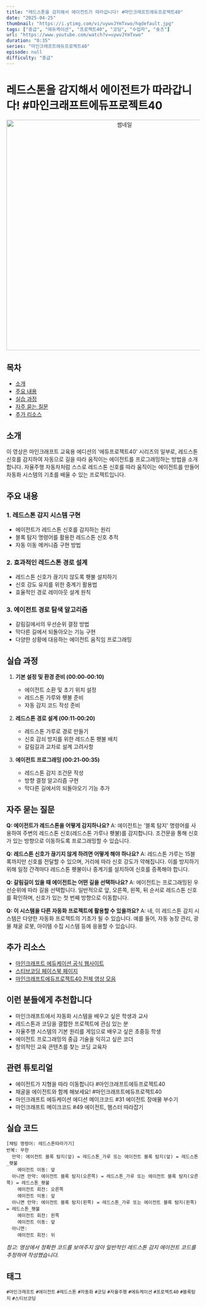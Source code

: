 ```yaml
---
title: "레드스톤을 감지해서 에이전트가 따라갑니다! #마인크래프트에듀프로젝트40"
date: "2025-04-25"
thumbnail: "https://i.ytimg.com/vi/uywvJYmTxwo/hqdefault.jpg"
tags: ["중급", "에듀케이션", "프로젝트40", "코딩", "수업자", "숏츠"]
url: "https://www.youtube.com/watch?v=uywvJYmTxwo"
duration: "0:35"
series: "마인크래프트에듀프로젝트40"
episode: null
difficulty: "중급"
---
```


# 레드스톤을 감지해서 에이전트가 따라갑니다! #마인크래프트에듀프로젝트40

<div align="center">
<img src="https://i.ytimg.com/vi/uywvJYmTxwo/hqdefault.jpg" alt="썸네일" width="600"/>
</div>

## 목차
- [소개](#소개)
- [주요 내용](#주요-내용)
- [실습 과정](#실습-과정)
- [자주 묻는 질문](#자주-묻는-질문)
- [추가 리소스](#추가-리소스)

## 소개
이 영상은 마인크래프트 교육용 에디션의 '에듀프로젝트40' 시리즈의 일부로, 레드스톤 신호를 감지하여 자동으로 길을 따라 움직이는 에이전트를 프로그래밍하는 방법을 소개합니다. 자율주행 자동차처럼 스스로 레드스톤 신호를 따라 움직이는 에이전트를 만들어 자동화 시스템의 기초를 배울 수 있는 프로젝트입니다.

## 주요 내용
### 1. 레드스톤 감지 시스템 구현
- 에이전트가 레드스톤 신호를 감지하는 원리
- 블록 탐지 명령어를 활용한 레드스톤 신호 추적
- 자동 이동 메커니즘 구현 방법

### 2. 효과적인 레드스톤 경로 설계
- 레드스톤 신호가 끊기지 않도록 횃불 설치하기
- 신호 강도 유지를 위한 중계기 활용법
- 효율적인 경로 레이아웃 설계 원칙

### 3. 에이전트 경로 탐색 알고리즘
- 갈림길에서의 우선순위 결정 방법
- 막다른 길에서 되돌아오는 기능 구현
- 다양한 상황에 대응하는 에이전트 움직임 프로그래밍

## 실습 과정
1. **기본 설정 및 환경 준비 (00:00-00:10)**
   - 에이전트 소환 및 초기 위치 설정
   - 레드스톤 가루와 횃불 준비
   - 자동 감지 코드 작성 준비

2. **레드스톤 경로 설계 (00:11-00:20)**
   - 레드스톤 가루로 경로 만들기
   - 신호 감쇠 방지를 위한 레드스톤 횃불 배치
   - 갈림길과 교차로 설계 고려사항

3. **에이전트 프로그래밍 (00:21-00:35)**
   - 레드스톤 감지 조건문 작성
   - 방향 결정 알고리즘 구현
   - 막다른 길에서의 되돌아오기 기능 추가

## 자주 묻는 질문
**Q: 에이전트가 레드스톤을 어떻게 감지하나요?**
A: 에이전트는 '블록 탐지' 명령어를 사용하여 주변의 레드스톤 신호(레드스톤 가루나 횃불)를 감지합니다. 조건문을 통해 신호가 있는 방향으로 이동하도록 프로그래밍할 수 있습니다.

**Q: 레드스톤 신호가 끊기지 않게 하려면 어떻게 해야 하나요?**
A: 레드스톤 가루는 15블록까지만 신호를 전달할 수 있으며, 거리에 따라 신호 강도가 약해집니다. 이를 방지하기 위해 일정 간격마다 레드스톤 횃불이나 중계기를 설치하여 신호를 증폭해야 합니다.

**Q: 갈림길이 있을 때 에이전트는 어떤 길을 선택하나요?**
A: 에이전트는 프로그래밍된 우선순위에 따라 길을 선택합니다. 일반적으로 앞, 오른쪽, 왼쪽, 뒤 순서로 레드스톤 신호를 확인하며, 신호가 있는 첫 번째 방향으로 이동합니다.

**Q: 이 시스템을 다른 자동화 프로젝트에 활용할 수 있을까요?**
A: 네, 이 레드스톤 감지 시스템은 다양한 자동화 프로젝트의 기초가 될 수 있습니다. 예를 들어, 자동 농장 관리, 광물 채굴 로봇, 아이템 수집 시스템 등에 응용할 수 있습니다.

## 추가 리소스
- [마인크래프트 에듀케이션 공식 웹사이트](https://education.minecraft.net/)
- [스티브코딩 페이스북 페이지](https://www.facebook.com/stvcoding/)
- [마인크래프트에듀프로젝트40 전체 영상 모음](https://www.youtube.com/playlist?list=PL-qMANrofLyvUprz7dVyPPnSu-1t-rJjf)

## 이런 분들에게 추천합니다
- 마인크래프트에서 자동화 시스템을 배우고 싶은 학생과 교사
- 레드스톤과 코딩을 결합한 프로젝트에 관심 있는 분
- 자율주행 시스템의 기본 원리를 게임으로 배우고 싶은 초중등 학생
- 에이전트 프로그래밍의 중급 기술을 익히고 싶은 코더
- 창의적인 교육 콘텐츠를 찾는 코딩 교육자

## 관련 튜토리얼
- 에이전트가 지형을 따라 이동합니다 #마인크래프트에듀프로젝트40
- 채굴을 에이전트와 함께 해보세요! #마인크래프트에듀프로젝트40
- 마인크래프트 에듀케이션 에디션 메이크코드 #31 에이전트 장애물 부수기
- 마인크래프트 메이크코드 #49 에이전트, 햄스터 따라잡기

## 실습 코드
```
[채팅 명령어: 레드스톤따라가기]
반복: 무한
  만약: 에이전트 블록 탐지(앞) = 레드스톤_가루 또는 에이전트 블록 탐지(앞) = 레드스톤_횃불
    에이전트 이동: 앞
  아니면 만약: 에이전트 블록 탐지(오른쪽) = 레드스톤_가루 또는 에이전트 블록 탐지(오른쪽) = 레드스톤_횃불
    에이전트 회전: 오른쪽
    에이전트 이동: 앞
  아니면 만약: 에이전트 블록 탐지(왼쪽) = 레드스톤_가루 또는 에이전트 블록 탐지(왼쪽) = 레드스톤_횃불
    에이전트 회전: 왼쪽
    에이전트 이동: 앞
  아니면:
    에이전트 회전: 뒤
```
*참고: 영상에서 정확한 코드를 보여주지 않아 일반적인 레드스톤 감지 에이전트 코드를 추정하여 작성했습니다.*

## 태그
`#마인크래프트` `#에이전트` `#레드스톤` `#자동화` `#코딩` `#자율주행` `#에듀케이션` `#프로젝트40` `#블록탐지` `#스티브코딩`